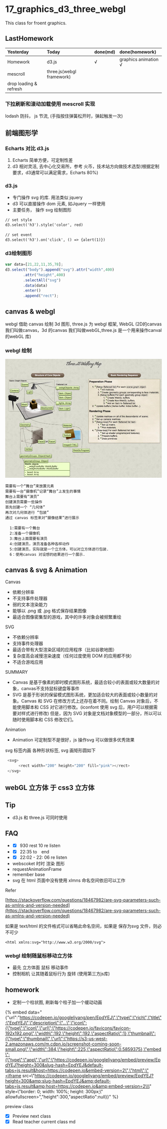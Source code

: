# 17\_graphics\_d3\_three\_webgl

This class for froent graphics.

## LastHomework

| Yesterday | Today | done\(md\) | done\(homework\) |
| :--- | :--- | :--- | :--- |
| Homework | d3.js | √ | graphics animation √ |
| mescroll | three.js\(webgl framework\) |  |  |
| drop loading & refresh |  |  |  |

### 下拉刷新和滚动加载使用 mescroll 实现

lodash 防抖， js 节流, \(手指按住弹簧松开时，弹起触发一次\)

## 前端图形学

### Echarts 对比  d3.js

1. Echarts 简单方便，可定制性差
2. d3 相对灵活, 去中心化交易所，参考 火币，技术站方向做技术选型\(根据定制要求，d3通常可以满足需求，Echarts 80%\)

### d3.js

* 专门操作 svg 的库. 用法类似 jquery
* d3 可以直接操作 dom 元素, 如Jquery 一样使用
* 主要任务， 操作 svg 绘制图形

```text
// set style
d3.select('h3').style('color', red)

// set event
d3.select('h3').on('click', () => {alert(1)})
```

### d3绘制图形

```javascript
var data=[21,22,11,35,78];
d3.select("body").append("svg").attr("width",400)
        .attr("height",400)
        .selectAll("svg")
        .data(data)
        .enter()
        .append("rect");
```

## canvas & webgl

webgl 借助 canvas 绘制 3d 图形, three.js 为 webgl 框架, WebGL \(2D的canvas 我们叫做canvas，3d 的canvas 我们叫做webGL,three.js 是一个用来操作canval 的webGL 库\)

### webgl 绘制

![step webgl](imgs/17/three_render.jpg)

```
需要有一个“舞台”来放置元素
需要有一台“摄像机”记录“舞台”上发生的事情
舞台上需要有“演员”
创建演员需要一些操作
首先创建一个 “几何体”
再次对几何体进行 “包装”
通过 canvas 标签来对“摄像结果”进行展示

  1:需要有一个舞台
  2:准备一个摄像机
  3:舞台上面需要有演员
  4:创建演员，演员准备各种各样动作
  5:创建演员，实际就是一个立方体，可以对立方体进行包装.
  6：使用canvas 对设想的结果进行一个展示.

```

## canvas & svg & Animation

Canvas

* 依赖分辨率
* 不支持事件处理器
* 弱的文本渲染能力
* 能够以 .png 或 .jpg 格式保存结果图像
* 最适合图像密集型的游戏，其中的许多对象会被频繁重绘

SVG

* 不依赖分辨率
* 支持事件处理器
* 最适合带有大型渲染区域的应用程序（比如谷歌地图）
* 复杂度高会减慢渲染速度（任何过度使用 DOM 的应用都不快）
* 不适合游戏应用

SUMMARY

* Canvas 是基于像素的即时模式图形系统，最适合较小的表面或较大数量的对象，canvas不支持鼠标键盘等事件
* SVG 是基于形状的保留模式图形系统，更加适合较大的表面或较小数量的对象。Canvas 和 SVG 在修改方式上还存在着不同。绘制 Canvas 对象后，不能使用脚本和 CSS 对它进行修改。\(iconfont 使用 svg 后，用户可以根据需要对样式进行修改\) 但是，因为 SVG 对象是文档对象模型的一部分，所以可以随时使用脚本和 CSS 修改它们。

Animation

* Animation 可定制型不是很好，js 操作svg 可以做很多优秀效果

svg 标签内画 各种形状标签, svg 画矩形圆如下

```javascript
 <svg>
      <rect width="200" height="200" fill="pink"></rect>
 </svg>
```

## webGL 立方体 于 css3 立方体

## Tip

* d3.js 和  three.js 可同时使用

## FAQ

- + [x] 930 rest 10 re listen
- + [x] 22:35 to　end　
- + [x] 22:02 - 22: 06 re listen
- webscoket 时时 渲染 图形
- requestAnimationFrame
- remember base
- svg 在 html 页面中没有使用 xlmns 命名空间依旧可以工作

Refer

[https://stackoverflow.com/questions/18467982/are-svg-parameters-such-as-xmlns-and-version-needed](https://stackoverflow.com/questions/18467982/are-svg-parameters-such-as-xmlns-and-version-needed)

如果是 text/html 的文件格式可以省略此命名空间，如果是 保存为svg 文件，则必不可少

```markup
<html xmlns:svg="http://www.w3.org/2000/svg">
```

### webgl 绘制随鼠标移动立方体

* 最先 立方体面 鼠标 移动事件
* 控制相机 让其随着鼠标行为 旋转 \(使用第三方js库\)

## homework

* 定制一个柱状图, 刷新每个柱子加一个缓动动画

{% embed data="{\"url\":\"https://codepen.io/googleliyang/pen/EpdYEJ\",\"type\":\"rich\",\"title\":\"EpdYEJ\",\"description\":\"...\",\"icon\":{\"type\":\"icon\",\"url\":\"https://codepen.io/favicons/favicon-192x192.png\",\"width\":192,\"height\":192,\"aspectRatio\":1},\"thumbnail\":{\"type\":\"thumbnail\",\"url\":\"https://s3-us-west-2.amazonaws.com/m.cdpn.io/screenshot-coming-soon-small.png\",\"width\":384,\"height\":225,\"aspectRatio\":0.5859375},\"embed\":{\"type\":\"app\",\"url\":\"https://codepen.io/googleliyang/embed/preview/EpdYEJ?height=300&slug-hash=EpdYEJ&default-tabs=js,result&host=https://codepen.io&embed-version=2\",\"html\":\"<iframe src=\\\"https://codepen.io/googleliyang/embed/preview/EpdYEJ?height=300&amp;slug-hash=EpdYEJ&amp;default-tabs=js,result&amp;host=https://codepen.io&amp;embed-version=2\\\" style=\\\"border: 0; width: 100%; height: 300px;\\\" allowfullscreen></iframe>\",\"height\":300,\"aspectRatio\":null}}" %}

preview class

* [x] Preview next class
* [x] Read teacher current class md
